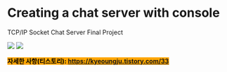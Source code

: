 # Creating a chat server with console

TCP/IP Socket Chat Server Final Project

 <img src="https://img1.daumcdn.net/thumb/R1280x0/?scode=mtistory2&fname=https%3A%2F%2Fblog.kakaocdn.net%2Fdn%2Fk5uJQ%2FbtrXHCBNpjE%2F6D3z9eyIEEa8JS6x8Nttqk%2Fimg.png"> 

 <img src="https://img1.daumcdn.net/thumb/R1280x0/?scode=mtistory2&fname=https%3A%2F%2Fblog.kakaocdn.net%2Fdn%2FbVyu5e%2FbtrXN6htnB4%2F0svI0XcHg3kcPHFojigR31%2Fimg.png"> 

 <mark style="background-color:orange">**자세한 사항(티스토리): https://kyeoungju.tistory.com/33**  </mark> 
